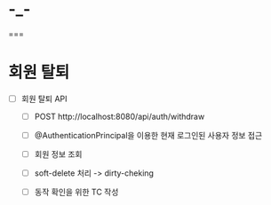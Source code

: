 # -_-
===

# 회원 탈퇴

- [ ] 회원 탈퇴 API
    - [ ] POST http://localhost:8080/api/auth/withdraw
    - [ ] @AuthenticationPrincipal을 이용한 현재 로그인된 사용자 정보 접근
    - [ ] 회원 정보 조회
    - [ ] soft-delete 처리 -> dirty-cheking
    - [ ] 동작 확인을 위한 TC 작성


